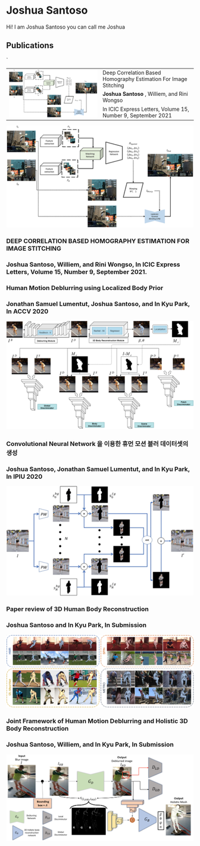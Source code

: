 # Joshua Santoso
Hi! I am Joshua Santoso you can call me Joshua
## Publications

<table border="0">
    <tr>            `                                                                                               
        <td rowspan="4" width= "50%"><img src="assets/2021/Journal/ICIC_EXPRESS_2021.png"/></td>
    </tr>
    <tr>
        <td>Deep Correlation Based Homography Estimation For Image Stitching</td>
    </tr>
    <tr>
        <td> <strong>Joshua Santoso </strong>, Williem, and Rini Wongso</td>
    </tr>
    <tr>
        <td>In ICIC Express Letters, Volume 15, Number 9, September 2021</td>
    </tr>
    
</table> 
<img src="assets/2021/Journal/ICIC_EXPRESS_2021.png" alt="hi" class="inline"/>

### DEEP CORRELATION BASED HOMOGRAPHY ESTIMATION FOR IMAGE STITCHING
### Joshua Santoso, Williem, and Rini Wongso, In ICIC Express Letters, Volume 15, Number 9, September 2021. 

### Human Motion Deblurring using Localized Body Prior
### Jonathan Samuel Lumentut, Joshua Santoso, and In Kyu Park, In ACCV 2020
<img src="assets/2021/Conferences/ACCV_2020.png" alt="hi" class="inline"/>

### Convolutional Neural Network 을 이용한 휴먼 모션 블러 데이터셋의 생성
### Joshua Santoso, Jonathan Samuel Lumentut, and In Kyu Park, In IPIU 2020
<img src="assets/2021/Conferences/IPIU_2020.png" alt="hi" class="inline"/>

### Paper review of 3D Human Body Reconstruction
### Joshua Santoso and In Kyu Park, In Submission 
<img src="assets/2021/Journal/SUBM_2021.PNG" alt="hi" class="inline"/>

### Joint Framework of Human Motion Deblurring and Holistic 3D Body Reconstruction
### Joshua Santoso, Williem, and In Kyu Park, In Submission 
<img src="assets/2021/Conferences/ICCV_SUBM_2021.png" alt="hi" class="inline"/>

